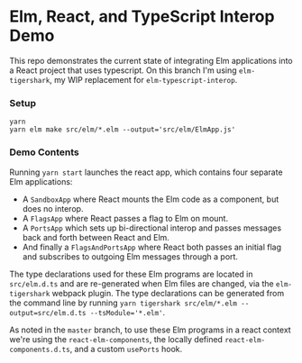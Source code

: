 # Elm, React, and TypeScript Interop Demo

This repo demonstrates the current state of integrating Elm applications into a
React project that uses typescript. On this branch I'm using `elm-tigershark`,
my WIP replacement for `elm-typescript-interop`.

### Setup

```
yarn
yarn elm make src/elm/*.elm --output='src/elm/ElmApp.js'
```

### Demo Contents

Running `yarn start` launches the react app, which contains four separate Elm
applications:

- A `SandboxApp` where React mounts the Elm code as a component, but does no interop.
- A `FlagsApp` where React passes a flag to Elm on mount.
- A `PortsApp` which sets up bi-directional interop and passes messages back and
  forth between React and Elm.
- And finally a `FlagsAndPortsApp` where React both passes an initial flag and
  subscribes to outgoing Elm messages through a port.

The type declarations used for these Elm programs are located in `src/elm.d.ts`
and are re-generated when Elm files are changed, via the `elm-tigershark`
webpack plugin. The type declarations can be generated from the command line by
running `yarn tigershark src/elm/*.elm --output=src/elm.d.ts --tsModule='*.elm'`.

As noted in the `master` branch, to use these Elm programs in a react context
we're using the `react-elm-components`, the locally defined
`react-elm-components.d.ts`, and a custom `usePorts` hook.
